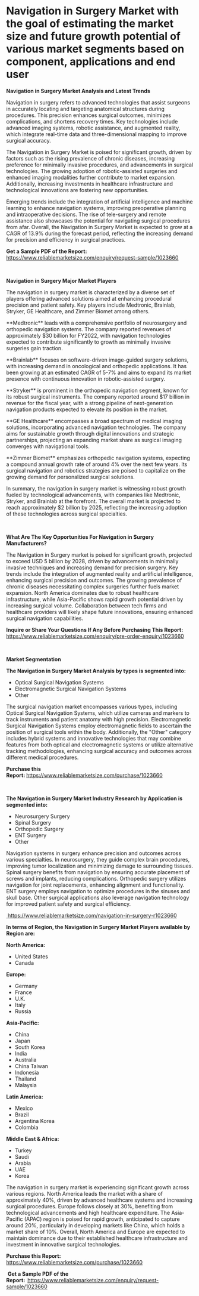 <p><h1>Navigation in Surgery Market with the goal of estimating the market size and future growth potential of various market segments based on component, applications and end user</h1></p><p><strong>Navigation in Surgery Market Analysis and Latest Trends</strong></p>
<p><p>Navigation in surgery refers to advanced technologies that assist surgeons in accurately locating and targeting anatomical structures during procedures. This precision enhances surgical outcomes, minimizes complications, and shortens recovery times. Key technologies include advanced imaging systems, robotic assistance, and augmented reality, which integrate real-time data and three-dimensional mapping to improve surgical accuracy.</p><p>The Navigation in Surgery Market is poised for significant growth, driven by factors such as the rising prevalence of chronic diseases, increasing preference for minimally invasive procedures, and advancements in surgical technologies. The growing adoption of robotic-assisted surgeries and enhanced imaging modalities further contribute to market expansion. Additionally, increasing investments in healthcare infrastructure and technological innovations are fostering new opportunities.</p><p>Emerging trends include the integration of artificial intelligence and machine learning to enhance navigation systems, improving preoperative planning and intraoperative decisions. The rise of tele-surgery and remote assistance also showcases the potential for navigating surgical procedures from afar. Overall, the Navigation in Surgery Market is expected to grow at a CAGR of 13.9% during the forecast period, reflecting the increasing demand for precision and efficiency in surgical practices.</p></p>
<p><strong>Get a Sample PDF of the Report:&nbsp;</strong> <a href="https://www.reliablemarketsize.com/enquiry/request-sample/1023660?utm_campaign=2625&utm_medium=2&utm_source=Github&utm_content=ia&utm_term=17042025&utm_id=navigation-in-surgery">https://www.reliablemarketsize.com/enquiry/request-sample/1023660</a></p>
<p>&nbsp;</p>
<p><strong>Navigation in Surgery Major Market Players</strong></p>
<p><p>The navigation in surgery market is characterized by a diverse set of players offering advanced solutions aimed at enhancing procedural precision and patient safety. Key players include Medtronic, Brainlab, Stryker, GE Healthcare, and Zimmer Biomet among others.</p><p>**Medtronic** leads with a comprehensive portfolio of neurosurgery and orthopedic navigation systems. The company reported revenues of approximately $30 billion for FY2022, with navigation technologies expected to contribute significantly to growth as minimally invasive surgeries gain traction. </p><p>**Brainlab** focuses on software-driven image-guided surgery solutions, with increasing demand in oncological and orthopedic applications. It has been growing at an estimated CAGR of 5-7% and aims to expand its market presence with continuous innovation in robotic-assisted surgery.</p><p>**Stryker** is prominent in the orthopedic navigation segment, known for its robust surgical instruments. The company reported around $17 billion in revenue for the fiscal year, with a strong pipeline of next-generation navigation products expected to elevate its position in the market.</p><p>**GE Healthcare** encompasses a broad spectrum of medical imaging solutions, incorporating advanced navigation technologies. The company aims for sustainable growth through digital innovations and strategic partnerships, projecting an expanding market share as surgical imaging converges with navigational tools.</p><p>**Zimmer Biomet** emphasizes orthopedic navigation systems, expecting a compound annual growth rate of around 4% over the next few years. Its surgical navigation and robotics strategies are poised to capitalize on the growing demand for personalized surgical solutions.</p><p>In summary, the navigation in surgery market is witnessing robust growth fueled by technological advancements, with companies like Medtronic, Stryker, and Brainlab at the forefront. The overall market is projected to reach approximately $2 billion by 2025, reflecting the increasing adoption of these technologies across surgical specialties.</p></p>
<p>&nbsp;</p>
<p><strong>What Are The Key Opportunities For Navigation in Surgery Manufacturers?</strong></p>
<p><p>The Navigation in Surgery market is poised for significant growth, projected to exceed USD 5 billion by 2028, driven by advancements in minimally invasive techniques and increasing demand for precision surgery. Key trends include the integration of augmented reality and artificial intelligence, enhancing surgical precision and outcomes. The growing prevalence of chronic diseases necessitating complex surgeries further fuels market expansion. North America dominates due to robust healthcare infrastructure, while Asia-Pacific shows rapid growth potential driven by increasing surgical volume. Collaboration between tech firms and healthcare providers will likely shape future innovations, ensuring enhanced surgical navigation capabilities.</p></p>
<p><strong>Inquire or Share Your Questions If Any Before Purchasing This Report:</strong> <a href="https://www.reliablemarketsize.com/enquiry/pre-order-enquiry/1023660?utm_campaign=2625&utm_medium=2&utm_source=Github&utm_content=ia&utm_term=17042025&utm_id=navigation-in-surgery">https://www.reliablemarketsize.com/enquiry/pre-order-enquiry/1023660</a></p>
<p>&nbsp;</p>
<p><strong>Market Segmentation</strong></p>
<p><strong>The Navigation in Surgery Market Analysis by types is segmented into:</strong></p>
<p><ul><li>Optical Surgical Navigation Systems</li><li>Electromagnetic Surgical Navigation Systems</li><li>Other</li></ul></p>
<p><p>The surgical navigation market encompasses various types, including Optical Surgical Navigation Systems, which utilize cameras and markers to track instruments and patient anatomy with high precision. Electromagnetic Surgical Navigation Systems employ electromagnetic fields to ascertain the position of surgical tools within the body. Additionally, the "Other" category includes hybrid systems and innovative technologies that may combine features from both optical and electromagnetic systems or utilize alternative tracking methodologies, enhancing surgical accuracy and outcomes across different medical procedures.</p></p>
<p><strong>Purchase this Report:&nbsp;</strong><a href="https://www.reliablemarketsize.com/purchase/1023660?utm_campaign=2625&utm_medium=2&utm_source=Github&utm_content=ia&utm_term=17042025&utm_id=navigation-in-surgery">https://www.reliablemarketsize.com/purchase/1023660</a></p>
<p>&nbsp;</p>
<p><strong>The Navigation in Surgery Market Industry Research by Application is segmented into:</strong></p>
<p><ul><li>Neurosurgery Surgery</li><li>Spinal Surgery</li><li>Orthopedic Surgery</li><li>ENT Surgery</li><li>Other</li></ul></p>
<p><p>Navigation systems in surgery enhance precision and outcomes across various specialties. In neurosurgery, they guide complex brain procedures, improving tumor localization and minimizing damage to surrounding tissues. Spinal surgery benefits from navigation by ensuring accurate placement of screws and implants, reducing complications. Orthopedic surgery utilizes navigation for joint replacements, enhancing alignment and functionality. ENT surgery employs navigation to optimize procedures in the sinuses and skull base. Other surgical applications also leverage navigation technology for improved patient safety and surgical efficiency.</p></p>
<p><a href="https://www.reliablemarketsize.com/navigation-in-surgery-r1023660?utm_campaign=2625&utm_medium=2&utm_source=Github&utm_content=ia&utm_term=17042025&utm_id=navigation-in-surgery">&nbsp;https://www.reliablemarketsize.com/navigation-in-surgery-r1023660</a></p>
<p><strong>In terms of Region, the Navigation in Surgery Market Players available by Region are:</strong></p>
<p>
    <p> <strong> North America: </strong>
        <ul>
            <li>United States</li>
            <li>Canada</li>
        </ul>
        </p> 
    <p> <strong> Europe: </strong>
        <ul>
            <li>Germany</li>
            <li>France</li>
            <li>U.K.</li>
            <li>Italy</li>
            <li>Russia</li>
        </ul>
        </p> 
    <p> <strong> Asia-Pacific: </strong>
        <ul>
            <li>China</li>
            <li>Japan</li>
            <li>South Korea</li>
            <li>India</li>
            <li>Australia</li>
            <li>China Taiwan</li>
            <li>Indonesia</li>
            <li>Thailand</li>
            <li>Malaysia</li>
        </ul>
        </p> 
    <p> <strong> Latin America: </strong>
        <ul>
            <li>Mexico</li>
            <li>Brazil</li>
            <li>Argentina Korea</li>
            <li>Colombia</li>
        </ul>
        </p> 
    <p> <strong> Middle East & Africa: </strong>
        <ul>
            <li>Turkey</li>
            <li>Saudi</li>
            <li>Arabia</li>
            <li>UAE</li>
            <li>Korea</li>
        </ul>
    </p>
    </p>
<p><p>The navigation in surgery market is experiencing significant growth across various regions. North America leads the market with a share of approximately 40%, driven by advanced healthcare systems and increasing surgical procedures. Europe follows closely at 30%, benefiting from technological advancements and high healthcare expenditure. The Asia-Pacific (APAC) region is poised for rapid growth, anticipated to capture around 20%, particularly in developing markets like China, which holds a market share of 10%. Overall, North America and Europe are expected to maintain dominance due to their established healthcare infrastructure and investment in innovative surgical technologies.</p></p>
<p><strong>Purchase this Report: </strong><a href="https://www.reliablemarketsize.com/purchase/1023660?utm_campaign=2625&utm_medium=2&utm_source=Github&utm_content=ia&utm_term=17042025&utm_id=navigation-in-surgery">https://www.reliablemarketsize.com/purchase/1023660</a></p>
<p>&nbsp;<strong>Get a Sample PDF of the Report:&nbsp;&nbsp;</strong><a href="https://www.reliablemarketsize.com/enquiry/request-sample/1023660?utm_campaign=2625&utm_medium=2&utm_source=Github&utm_content=ia&utm_term=17042025&utm_id=navigation-in-surgery">https://www.reliablemarketsize.com/enquiry/request-sample/1023660</a></p>
<p><strong></strong></p>
<p><p></p><p></p><p></p></p>
